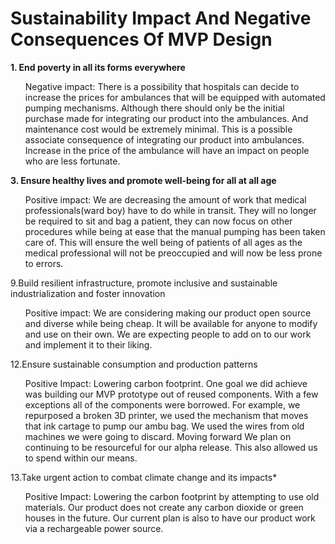 
<h1>Sustainability Impact And Negative Consequences Of MVP Design</h1>
<b> 1. End poverty in all its forms everywhere </b>
<ul>
Negative impact: There is a possibility that hospitals can decide to increase the prices for ambulances that will be equipped with automated pumping mechanisms. Although there should only be the initial purchase made for integrating our product into the ambulances. And maintenance cost would be extremely minimal. This is a possible associate consequence of integrating our product into ambulances. Increase in the price of the ambulance will have an impact on people who are less fortunate.
</ul>
<b> 3. Ensure healthy lives and promote well-being for all at all age </b>
<ul>
Positive impact: 
We are decreasing the amount of work that medical professionals(ward boy) have to do while in transit. They will no longer be required to sit and bag a patient, they can now focus on other procedures while being at ease that the manual pumping has been taken care of. This will ensure the well being of patients of all ages as the medical professional will not be preoccupied and will now be less prone to errors. 
</ul>

9.Build resilient infrastructure, promote inclusive and sustainable industrialization and foster innovation
<ul>
Positive impact: 
We are considering making our product  open source and diverse while being cheap. It will be available for anyone to modify and use on their own. We are expecting people to add on to our work and implement it to their liking.  
</ul>

12.Ensure sustainable consumption and production patterns
<ul>
Positive Impact:
Lowering carbon footprint.  One goal we did achieve was building our MVP prototype out of reused components.  With a few exceptions all of the components were borrowed. 
For example, we repurposed a broken 3D printer, we used the mechanism that moves that ink cartage to pump our ambu bag. We used the wires from old machines we were going to discard.  Moving forward We plan on continuing to be resourceful for our alpha release. This also allowed us to spend within our means.
</ul>

13.Take urgent action to combat climate change and its impacts*
<ul>
Positive Impact:
Lowering the carbon footprint by attempting to use old materials. Our product does not create any carbon dioxide or green houses in the future. Our current plan is also to have our product work via a  rechargeable power source. 
</ul>
